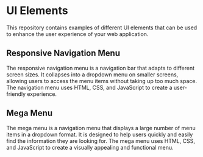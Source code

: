 # UI Elements
This repository contains examples of different UI elements that can be used to enhance the user experience of your web application.

## Responsive Navigation Menu
The responsive navigation menu is a navigation bar that adapts to different screen sizes. It collapses into a dropdown menu on smaller screens, allowing users to access the menu items without taking up too much space. The navigation menu uses HTML, CSS, and JavaScript to create a user-friendly experience.

## Mega Menu
The mega menu is a navigation menu that displays a large number of menu items in a dropdown format. It is designed to help users quickly and easily find the information they are looking for. The mega menu uses HTML, CSS, and JavaScript to create a visually appealing and functional menu.
 
